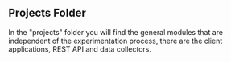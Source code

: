 ## Projects Folder
In the "projects" folder you will find the general modules that are independent of the experimentation process, there are the client applications, REST API and data collectors.